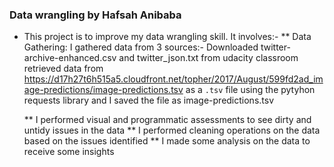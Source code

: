 ### Data wrangling by Hafsah Anibaba

- This project is to improve my data wrangling skill. It involves:-
  **  Data Gathering: I gathered data from 3 sources:-
    Downloaded  twitter-archive-enhanced.csv and twitter_json.txt from udacity classroom
    retrieved data from https://d17h27t6h515a5.cloudfront.net/topher/2017/August/599fd2ad_image-predictions/image-predictions.tsv as a `.tsv` file using the pytyhon requests library and I saved the file as image-predictions.tsv

  ** I performed visual and programmatic assessments to see dirty and untidy issues in the data
  ** I performed cleaning operations on the data based on the issues identified
  ** I made some analysis on the data to receive some insights